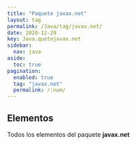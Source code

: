 ```yaml
---
title: "Paquete javax.net"
layout: tag
permalink: /Java/tag/javax.net/
date: 2020-12-29
key: Java.quetejavax.net
sidebar: 
  nav: java
aside: 
  toc: true
pagination: 
  enabled: true
  tag: "javax.net"
  permalink: /:num/
---
```


<h2>Elementos</h2>
Todos los elementos del paquete <strong>javax.net</strong>
